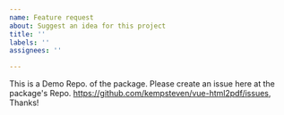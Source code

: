 ```yaml
---
name: Feature request
about: Suggest an idea for this project
title: ''
labels: ''
assignees: ''

---
```


This is a Demo Repo. of the package.
Please create an issue here at the package's Repo. https://github.com/kempsteven/vue-html2pdf/issues, Thanks!
